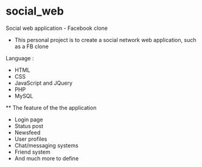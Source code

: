 # social_web
Social web application - Facebook clone

* This personal project is to create a social network web application, such as a FB clone

Language :
* HTML
* CSS
* JavaScript and JQuery
* PHP
* MySQL

** The feature of the the application
* Login page
* Status post
* Newsfeed
* User profiles
* Chat/messaging systems
* Friend system
* And much more to define